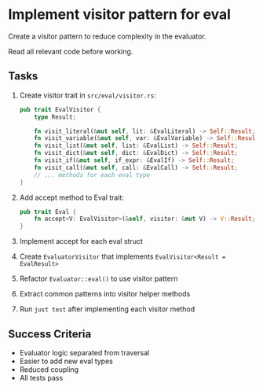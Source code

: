 # Implement visitor pattern for eval

Create a visitor pattern to reduce complexity in the evaluator.

Read all relevant code before working.

## Tasks

1. Create visitor trait in `src/eval/visitor.rs`:
   ```rust
   pub trait EvalVisitor {
       type Result;

       fn visit_literal(&mut self, lit: &EvalLiteral) -> Self::Result;
       fn visit_variable(&mut self, var: &EvalVariable) -> Self::Result;
       fn visit_list(&mut self, list: &EvalList) -> Self::Result;
       fn visit_dict(&mut self, dict: &EvalDict) -> Self::Result;
       fn visit_if(&mut self, if_expr: &EvalIf) -> Self::Result;
       fn visit_call(&mut self, call: &EvalCall) -> Self::Result;
       // ... methods for each eval type
   }
   ```

2. Add accept method to Eval trait:
   ```rust
   pub trait Eval {
       fn accept<V: EvalVisitor>(&self, visitor: &mut V) -> V::Result;
   }
   ```

3. Implement accept for each eval struct

4. Create `EvaluatorVisitor` that implements `EvalVisitor<Result = EvalResult>`

5. Refactor `Evaluator::eval()` to use visitor pattern

6. Extract common patterns into visitor helper methods

7. Run `just test` after implementing each visitor method

## Success Criteria
- Evaluator logic separated from traversal
- Easier to add new eval types
- Reduced coupling
- All tests pass